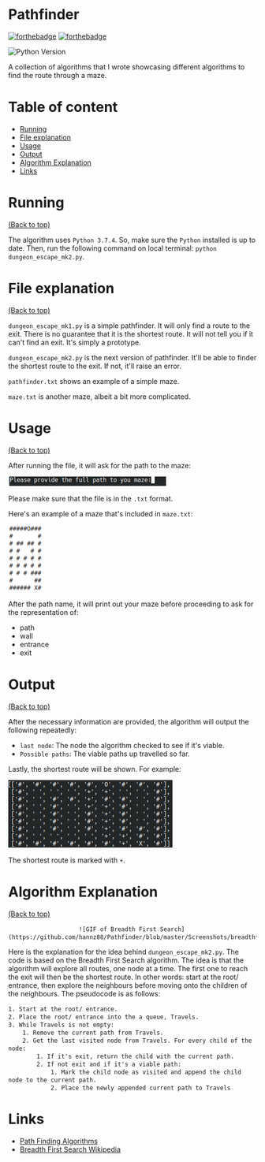 # Pathfinder
[![forthebadge](https://forthebadge.com/images/badges/made-with-python.svg)](https://forthebadge.com)
[![forthebadge](https://forthebadge.com/images/badges/built-with-love.svg)](https://forthebadge.com)

![Python Version](https://img.shields.io/badge/Python-3.7.4-brightgreen) 

A collection of algorithms that I wrote showcasing different algorithms to find the route through a maze.


# Table of content

- [Running](#running)
- [File explanation](#file-explanation)
- [Usage](#usage)
- [Output](#output)
- [Algorithm Explanation](#algorithm-explanation)
- [Links](#links)

# Running
[(Back to top)](#table-of-content)

The algorithm uses `Python 3.7.4`. So, make sure the `Python` installed is up to date. Then, run the following command on local terminal:
`python dungeon_escape_mk2.py`.

# File explanation
[(Back to top)](#table-of-content)

`dungeon_escape_mk1.py` is a simple pathfinder. It will only find a route to the exit. There is no guarantee that it is the shortest route. It will not tell you if it can't find an exit. It's simply a prototype.

`dungeon_escape_mk2.py` is the next version of pathfinder. It'll be able to finder the shortest route to the exit. If not, it'll raise an error.

`pathfinder.txt` shows an example of a simple maze.

`maze.txt` is another maze, albeit a bit more complicated.

# Usage
[(Back to top)](#table-of-content)

After running the file, it will ask for the path to the maze:

![Screenshot asking for path](https://github.com/hannz88/Pathfinder/blob/master/Screenshots/pathname.png)

Please make sure that the file is in the `.txt` format. 

Here's an example of a maze that's included in `maze.txt`:

![Screenshot for maze](https://github.com/hannz88/Pathfinder/blob/master/Screenshots/maze.png)

After the path name, it will print out your maze before proceeding to ask for the representation of:
- path
- wall
- entrance
- exit

# Output
[(Back to top)](#table-of-content)

After the necessary information are provided, the algorithm will output the following repeatedly:
- `last node`: The node the algorithm checked to see if it's viable.
- `Possible paths`: The viable paths up travelled so far.

Lastly, the shortest route will be shown. For example:

![Screenshot for output](https://github.com/hannz88/Pathfinder/blob/master/Screenshots/output.png)

The shortest route is marked with `+`.

# Algorithm Explanation
[(Back to top)](#table-of-content)

                        ![GIF of Breadth First Search](https://github.com/hannz88/Pathfinder/blob/master/Screenshots/breadthfirstsearch.gif)

Here is the explanation for the idea behind `dungeon_escape_mk2.py`. The code is based on the Breadth First Search algorithm. The idea is that the algorithm will explore all routes, one node at a time. The first one to reach the exit will then be the shortest route. In other words: start at the root/ entrance, then explore the neighbours before moving onto the children of the neighbours. The pseudocode is as follows:

```
1. Start at the root/ entrance.
2. Place the root/ entrance into the a queue, Travels.
3. While Travels is not empty:
    1. Remove the current path from Travels.
    2. Get the last visited node from Travels. For every child of the node:
        1. If it's exit, return the child with the current path.
        2. If not exit and if it's a viable path:
            1. Mark the child node as visited and append the child node to the current path.
            2. Place the newly appended current path to Travels
```

# Links
* [Path Finding Algorithms](https://medium.com/omarelgabrys-blog/path-finding-algorithms-f65a8902eb40)
* [Breadth First Search Wikipedia](https://en.wikipedia.org/wiki/Breadth-first_search)
